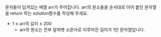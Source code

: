 문자들이 담겨있는 배열 arr가 주어집니다. 
arr의 원소들을 순서대로 이어 붙인 문자열을 return 하는 solution함수를 작성해 주세요.

- 1 ≤ arr의 길이 ≤ 200
  - arr의 원소는 전부 알파벳 소문자로 이루어진 길이가 1인 문자열입니다.